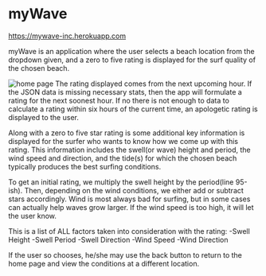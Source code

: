 # myWave
https://mywave-inc.herokuapp.com

myWave is an application where the user selects a beach location from the dropdown given, and a zero to five rating is displayed for the surf quality of the chosen beach. 
<!-- Insert first pic here -->
![home page]()
The rating displayed comes from the next upcoming hour. If the JSON data is missing necessary stats, then the app will formulate a rating for the next soonest hour. If no there is not enough to data to calculate a rating within six hours of the current time, an apologetic rating is displayed to the user. 
<!-- Insert No DATA pic -->
Along with a zero to five star rating is some additional key information is displayed for the surfer who wants to know how we come up with this rating. This information includes the swell(or wave) height and period, the wind speed and direction, and the tide(s) for which the chosen beach typically produces the best surfing conditions. 

To get an initial rating, we multiply the swell height by the period(line 95-ish). Then, depending on the wind conditions, we either add or subtract stars accordingly. Wind is most always bad for surfing, but in some cases can actually help waves grow larger. If the wind speed is too high, it will let the user know. 
<!-- Insert standard view here -->
This is a list of ALL factors taken into consideration with the rating:
    -Swell Height
    -Swell Period
    -Swell Direction
    -Wind Speed
    -Wind Direction
<!-- Insert Windy message here -->
If the user so chooses, he/she may use the back button to return to the home page and view the conditions at a different location. 